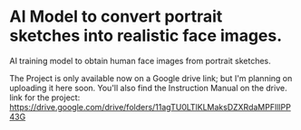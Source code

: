 # AI Model to convert portrait sketches into realistic face images.
 AI training model to obtain human face images from portrait sketches.


The Project is only available now on a Google drive link; but I'm planning on uploading it here soon. 
You'll also find the Instruction Manual on the drive.
link for the project: https://drive.google.com/drive/folders/11agTU0LTlKLMaksDZXRdaMPFIllPP43G